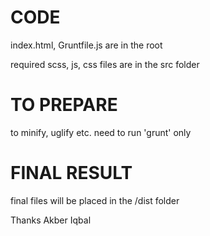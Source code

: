 CODE
======
index.html, Gruntfile.js are in the root

required scss, js, css files are in the src folder

TO PREPARE
============
to minify, uglify etc. need to run 'grunt' only

FINAL RESULT
==============
final files will be placed in the /dist folder

Thanks
Akber Iqbal
